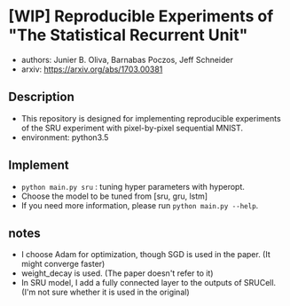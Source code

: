 # [WIP] Reproducible Experiments of "The Statistical Recurrent Unit"

- authors: Junier B. Oliva, Barnabas Poczos, Jeff Schneider
- arxiv: https://arxiv.org/abs/1703.00381


## Description

- This repository is designed for implementing reproducible experiments of the SRU experiment with pixel-by-pixel sequential MNIST.
- environment: python3.5


## Implement

- `python main.py sru` : tuning hyper parameters with hyperopt. 
- Choose the model to be tuned from [sru, gru, lstm]
- If you need more information, please run `python main.py --help`.


## notes

- I choose Adam for optimization, though SGD is used in the paper. (It might converge faster)
- weight_decay is used. (The paper doesn't refer to it)
- In SRU model, I add a fully connected layer to the outputs of SRUCell. (I'm not sure whether it is used in the original)